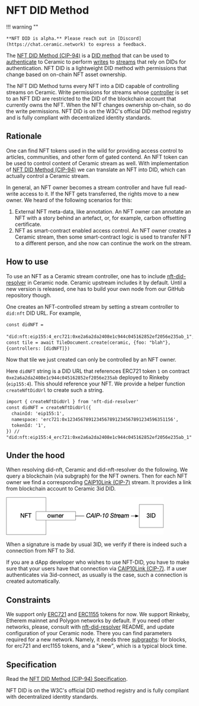 # NFT DID Method

!!! warning ""
    
    **NFT DID is alpha.** Please reach out in [Discord](https://chat.ceramic.network) to express a feedback.

The [NFT DID Method (CIP-94)](https://github.com/ceramicnetwork/CIP/blob/main/CIPs/CIP-94/CIP-94.md) is a [DID method](../../learn/glossary.md#did-methods)
that can be used to [authenticate](../../build/javascript/authentication.md) to Ceramic to perform [writes](../../build/javascriptwrites.md)
to [streams](../../learn/glossary.md#streams) that rely on DIDs for authentication.
NFT DID is a lightweight DID method with permissions that change based on on-chain NFT asset ownership.

The NFT DID Method turns every NFT into a DID capable of controlling streams on Ceramic.
Write permissions for streams whose [controller](../../learn/glossary.md#controllers) is set to an NFT DID
are restricted to the DID of the blockchain account that currently owns the NFT.
When the NFT changes ownership on-chain, so do the write permissions.
NFT DID is on the W3C's official DID method registry and is fully compliant with decentralized identity standards.

## **Rationale**

One can find NFT tokens used in the wild for providing access control to articles, communities,
and other form of gated contend. An NFT token can be used to control content of Ceramic stream as well.
With implementation of [NFT DID Method (CIP-94)](https://github.com/ceramicnetwork/CIP/blob/main/CIPs/CIP-94/CIP-94.md)
we can translate an NFT into DID, which can actually control a Ceramic stream.

In general, an NFT owner becomes a stream controller and have full read-write access to it.
If the NFT gets transferred, the rights move to a new owner. We heard of the following scenarios for this:

1. External NFT meta-data, like annotation. An NFT owner can annotate an NFT with a story behind an artefact, or, for example, carbon offsetting certificate.
2. NFT as smart-contract enabled access control. An NFT owner creates a Ceramic stream, then some smart-contract logic is used to transfer NFT to a different person, and she now can continue the work on the stream.

## **How to use**

To use an NFT as a Ceramic stream controller, one has to include [nft-did-resolver](https://www.npmjs.com/package/nft-did-resolver) in Ceramic node.
Ceramic upstream includes it by default. Until a new version is released, one has to build your own node from our GitHub repository though.

One creates an NFT-controlled stream by setting a stream controller to `did:nft` DID URL. For example,

```
const didNFT =
    "did:nft:eip155:4_erc721:0xe2a6a2da2408e1c944c045162852ef2056e235ab_1";
const tile = await TileDocument.create(ceramic, {foo: "blah"}, {controllers: [didNFT]})
```

Now that tile we just created can only be controlled by an NFT owner.

Here `didNFT` string is a DID URL that references ERC721 token `1` on contract `0xe2a6a2da2408e1c944c045162852ef2056e235ab` deployed to Rinkeby (`eip155:4`). This should reference your NFT.
We provide a helper function `createNftDidUrl` to create such a string.

```
import { createNftDidUrl } from 'nft-did-resolver'
const didNFT = createNftDidUrl({
  chainId: 'eip155:1',
  namespace: 'erc721:0x1234567891234567891234567891234596351156',
  tokenId: '1',
}) // "did:nft:eip155:4_erc721:0xe2a6a2da2408e1c944c045162852ef2056e235ab_1"
```

## **Under the hood**

When resolving did-nft, Ceramic and did-nft-resolver do the following.
We query a blockchain (via subgraph) for the NFT owners. Then for each NFT owner we find a corresponding [CAIP10Link (CIP-7)](../../streamtypes/caip-10-link/overview.md) stream.
It provides a link from blockchain account to Ceramic 3id DID.

![NFT-DID Relationship](../../images/nft-did-link.png)

When a signature is made by usual 3ID, we verify if there is indeed such a connection from NFT to 3id.

If you are a dApp developer who wishes to use NFT-DID, you have to make sure that your users
have that connection via [CAIP10Link (CIP-7)](../../streamtypes/caip-10-link/overview.md).
If a user authenticates via 3id-connect, as usually is the case, such a connection is created automatically.

## **Constraints**

We support only [ERC721](https://eips.ethereum.org/EIPS/eip-721) and [ERC1155](https://eips.ethereum.org/EIPS/eip-1155) tokens for now.
We support Rinkeby, Etherem mainnet and Polygon networks by default. If you need other networks, please, consult with [nft-did-resolver](https://github.com/ceramicnetwork/nft-did-resolver) README,
and update configuration of your Ceramic node. There you can find parameters required for a new network.
Namely, it needs three [subgraphs](https://thegraph.com): for blocks, for erc721 and erc1155 tokens, and a "skew", which is a typical block time.


## **Specification**
Read the [NFT DID Method (CIP-94) Specification](https://github.com/ceramicnetwork/CIP/blob/main/CIPs/CIP-94/CIP-94.md).

NFT DID is on the W3C's official DID method registry and is fully compliant with decentralized identity standards.

</br></br></br>
